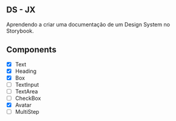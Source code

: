 ## DS - JX

Aprendendo a criar uma documentação de um Design System no Storybook.

## Components

- [x] Text
- [x] Heading
- [x] Box
- [ ] TextInput
- [ ] TextArea
- [ ] CheckBox
- [x] Avatar
- [ ] MultiStep